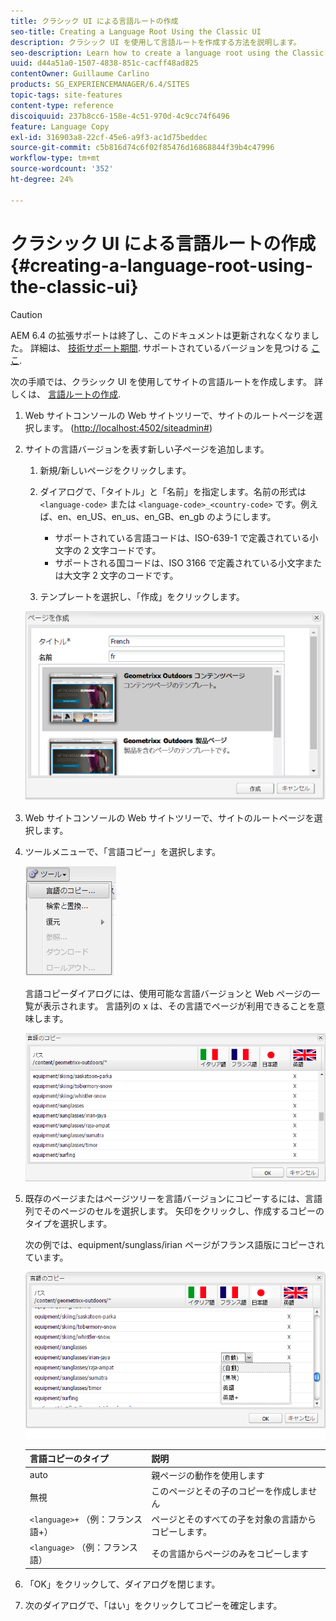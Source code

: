 ```yaml
---
title: クラシック UI による言語ルートの作成
seo-title: Creating a Language Root Using the Classic UI
description: クラシック UI を使用して言語ルートを作成する方法を説明します。
seo-description: Learn how to create a language root using the Classic UI.
uuid: d44a51a0-1507-4838-851c-cacff48ad825
contentOwner: Guillaume Carlino
products: SG_EXPERIENCEMANAGER/6.4/SITES
topic-tags: site-features
content-type: reference
discoiquuid: 237b8cc6-158e-4c51-970d-4c9cc74f6496
feature: Language Copy
exl-id: 316903a8-22cf-45e6-a9f3-ac1d75beddec
source-git-commit: c5b816d74c6f02f85476d16868844f39b4c47996
workflow-type: tm+mt
source-wordcount: '352'
ht-degree: 24%

---
```


# クラシック UI による言語ルートの作成{#creating-a-language-root-using-the-classic-ui}

>[!CAUTION]
>
>AEM 6.4 の拡張サポートは終了し、このドキュメントは更新されなくなりました。 詳細は、 [技術サポート期間](https://helpx.adobe.com/jp/support/programs/eol-matrix.html). サポートされているバージョンを見つける [ここ](https://experienceleague.adobe.com/docs/?lang=ja).

次の手順では、クラシック UI を使用してサイトの言語ルートを作成します。 詳しくは、 [言語ルートの作成](/help/sites-administering/tc-prep.md#creating-a-language-root).

1. Web サイトコンソールの Web サイトツリーで、サイトのルートページを選択します。 ([http://localhost:4502/siteadmin#](http://localhost:4502/siteadmin#))
1. サイトの言語バージョンを表す新しい子ページを追加します。

   1. 新規/新しいページをクリックします。
   1. ダイアログで、「タイトル」と「名前」を指定します。名前の形式は `<language-code>` または `<language-code>_<country-code>` です。例えば、en、en_US、en_us、en_GB、en_gb のようにします。

      * サポートされている言語コードは、ISO-639-1 で定義されている小文字の 2 文字コードです。
      * サポートされる国コードは、ISO 3166 で定義されている小文字または大文字 2 文字のコードです。
   1. テンプレートを選択し、「作成」をクリックします。

   ![newpagefr](assets/newpagefr.png)

1. Web サイトコンソールの Web サイトツリーで、サイトのルートページを選択します。
1. ツールメニューで、「言語コピー」を選択します。

   ![toollanguagecopy](assets/toolslanguagecopy.png)

   言語コピーダイアログには、使用可能な言語バージョンと Web ページの一覧が表示されます。 言語列の x は、その言語でページが利用できることを意味します。

   ![languagecopydialog](assets/languagecopydialog.png)

1. 既存のページまたはページツリーを言語バージョンにコピーするには、言語列でそのページのセルを選択します。 矢印をクリックし、作成するコピーのタイプを選択します。

   次の例では、equipment/sunglass/irian ページがフランス語版にコピーされています。

   ![languagecopydilogdropdown](assets/languagecopydilogdropdown.png)

   | 言語コピーのタイプ | 説明 |
   |---|---|
   | auto | 親ページの動作を使用します |
   | 無視 | このページとその子のコピーを作成しません |
   | `<language>+` （例：フランス語+） | ページとそのすべての子を対象の言語からコピーします。 |
   | `<language>` （例：フランス語） | その言語からページのみをコピーします |

1. 「OK」をクリックして、ダイアログを閉じます。
1. 次のダイアログで、「はい」をクリックしてコピーを確定します。
